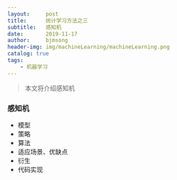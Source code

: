```yaml
---
layout:     post
title:      统计学习方法之三
subtitle:   感知机
date:       2019-11-17
author:     bjmsong
header-img: img/machineLearning/machineLearning.png
catalog: true
tags:
    - 机器学习
---
```

>本文将介绍感知机



### 感知机

- 模型
- 策略
- 算法
- 适应场景、优缺点
- 衍生
- 代码实现


